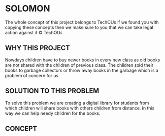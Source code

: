# SOLOMON

The whole concept of this project belongs to TechOUs if we found you with copying these concepts then we make sure to you that we can take legal action against it :copyright: TechOUs

## WHY THIS PROJECT

Nowdays children have to buy newer books in every new class as old books are not shared with the children of previous class. The children sold their books to garbage collectors or throw away books in the garbage which is a problem of concern for us.

## SOLUTION TO THIS PROBLEM

To solve this problem we are creating a digital library for students from which children will share books with others children from distance. In this way we can help needy children for the books.

## CONCEPT
